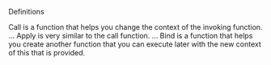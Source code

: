 
Definitions

Call is a function that helps you change the context of the invoking function. ...
Apply is very similar to the call function. ...
Bind is a function that helps you create another function that you can execute later with the new context of this that is provided.